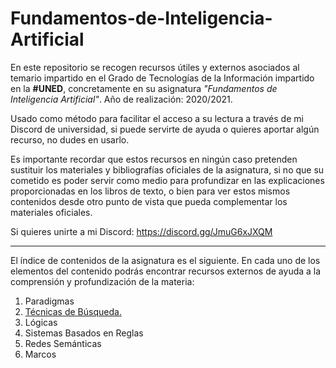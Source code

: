 # Fundamentos-de-Inteligencia-Artificial
En este repositorio se recogen recursos útiles y externos asociados al temario impartido en el Grado de Tecnologías de la Información impartido en la **#UNED**, concretamente en su asignatura *"Fundamentos de Inteligencia Artificial"*. Año de realización: 2020/2021. 

Usado como método para facilitar el acceso a su lectura a través de mi Discord de universidad, si puede servirte de ayuda o quieres aportar algún recurso, no dudes en usarlo.

Es importante recordar que estos recursos en ningún caso pretenden sustituir los materiales y bibliografías oficiales de la asignatura, si no que su cometido es poder servir como medio para profundizar en las explicaciones proporcionadas en los libros de texto, o bien para ver estos mismos contenidos desde otro punto de vista que pueda complementar los materiales oficiales. 

Si quieres unirte a mi Discord: https://discord.gg/JmuG6xJXQM

------------------------------------------------------------------------------------

El índice de contenidos de la asignatura es el siguiente. En cada uno de los elementos del contenido podrás encontrar recursos externos de ayuda a la comprensión y profundización de la materia: 

1. Paradigmas
2. <a href="https://github.com/JoshTheFiru/Fundamentos-de-Inteligencia-Artificial/blob/main/T%C3%A9cnicas-de-B%C3%BAsqueda.md"> Técnicas de Búsqueda.</a>
3. Lógicas
4. Sistemas Basados en Reglas
5. Redes Semánticas
6. Marcos



